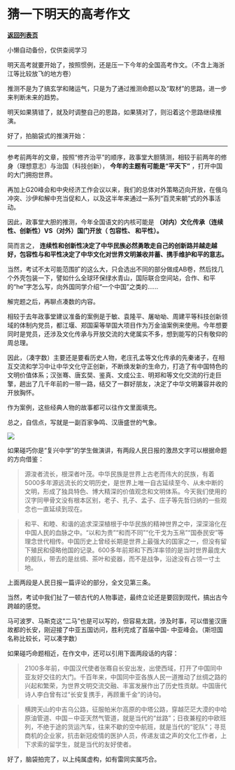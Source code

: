 # 猜一下明天的高考作文

[**返回列表页**](/gzh/政事堂2019)

小懒自动备份，仅供查阅学习

明天高考就要开始了，按照惯例，还是压一下今年的全国高考作文。（不含上海浙江等比较放飞的地方卷）‍‍‍‍‍‍‍‍

推测不是为了搞玄学和赌运气，只是为了通过推测命题以及“取材”的思路，进一步来判断未来的趋势。

明天如果猜错了，就及时调整自己的思路，如果猜对了，则沿着这个思路继续推演。

好了，拍脑袋式的推演开始：

* * *

  

参考前两年的文章，按照“修齐治平”的顺序，政事堂大胆猜测，相较于前两年的修身（理想意志）与治国（科技创新）， **今年的主题有可能是“平天下”**
，打开中国的大门拥抱世界。‍‍‍‍‍‍

再加上G20峰会和中央经济工作会议以来，我们的总体对外策略迈向开放，在俄乌冲突、沙伊和解中充当促和人，以及这半年来通过一系列“百灵来朝”式的外事活动。  

因此，政事堂大胆的推测，今年全国语文的内核可能是 **（对内）文化传承（连续性、创新性）VS（对外）国门开放（ **包容性、** 和平性）。**

简而言之， **连续性和创新性决定了中华民族必然勇敢走自己的创新路并越走越好，包容性与和平性决定了中华文化对世界文明兼收并蓄、携手维护和平的意志。**

当然，考试不太可能范围扩的这么大，只会选出不同的部分做成AB卷，然后找几个外壳包装一下，譬如什么全球环保绿水青山，国际联合空间站，合作、和平的“he”字怎么写，向外国同学介绍“一个中国”之类的......

解完题之后，再聊点凑数的内容。

相较于去年政事堂建议准备的案例是于敏、袁隆平、屠呦呦、周建平等科技创新领域的体制内党员，都江堰、郑国渠等举国大项目作为万金油案例来使用。今年想要同时是党员，还涉及文化传承与开放交流的大佬属实不多，想到能写的只有敬仰的周总理。

因此，（凑字数）主要还是要看历史人物，老庄孔孟等文化传承的先秦诸子，在相互交流和学习中让中华文化守正创新，不断焕发新的生命力，打造了有中国特色的文明价值体系；汉张骞、唐玄奘、鉴真、文成公主、明郑和等文化交流的行走巨擎，趟出了几千年前的一带一路，结交了一群好朋友，决定了中华文明兼容并收的开放胸怀。

作为案例，这些经典人物的故事都可以往作文里面填充。

总之，自信点，写就是一副百家争鸣、汉唐盛世的气象。

![](https://mmbiz.qpic.cn/mmbiz_jpg/rxhS23yu8cMXNSHVXosBCRtVTEoxnGrib7hIPGDYr2hQsZicwChuAWy3Yibbd1FXJm67327OvbXqoB9icT2QhrEucw/640?wx_fmt=jpeg)

如果碰巧你是“复兴中学”的学生做演讲，有两段人民日报的激昂文字可以根据命题的方向借鉴：

>
> 源浚者流长，根深者叶茂。中华民族是世界上古老而伟大的民族，有着5000多年源远流长的文明历史，是世界上唯一自古延续至今、从未中断的文明，形成了独具特色、博大精深的价值观念和文明体系。今天我们使用的汉字同甲骨文没有根本区别，老子、孔子、孟子、庄子等先哲归纳的一些观念也一直延续到现在。  
>

>
> 和平、和睦、和谐的追求深深植根于中华民族的精神世界之中，深深溶化在中国人民的血脉之中。“以和为贵”“和而不同”“化干戈为玉帛”“国泰民安”等理念世代相传。中国历史上曾经长期是世界上最强大的国家之一，但没有留下殖民和侵略他国的记录。600多年前郑和下西洋率领的是当时世界最庞大的舰队，带去的是丝绸、茶叶和瓷器，而不是战争，沿途没有占领一寸土地。

上面两段是人民日报一篇评论的部分，全文见第三条。

当然，考试中我们扯了一顿古代的人物事迹，最终立论还是要回到现代，搞出古今跨越的感觉。

马可波罗、马斯克这“二马”也是可以写的，但容易太跳，涉及时事，可以借鉴汉唐故都的长安，刚迎接了中亚五国访问，胜利完成了首届中国-
中亚峰会。（斯坦国名称比较长，可以凑字数）

如果碰巧命题相近，在作文中，还可以引用下面两段话的内容：  

>
> 2100多年前，中国汉代使者张骞自长安出发，出使西域，打开了中国同中亚友好交往的大门。千百年来，中国同中亚各族人民一道推动了丝绸之路的兴起和繁荣，为世界文明交流交融、丰富发展作出了历史性贡献。中国唐代诗人李白曾有过“长安复携手，再顾重千金”的诗句。

>
> 横跨天山的中吉乌公路，征服帕米尔高原的中塔公路，穿越茫茫大漠的中哈原油管道、中国－中亚天然气管道，就是当代的“丝路”；日夜兼程的中欧班列，不绝于途的货运汽车，往来不歇的空中航班，就是当代的“驼队”；寻觅商机的企业家，抗击新冠疫情的医护人员，传递友谊之声的文化工作者，上下求索的留学生，就是当代的友好使者。

好了，脑袋拍完了，以上纯属虚构，如有雷同实属巧合。  

